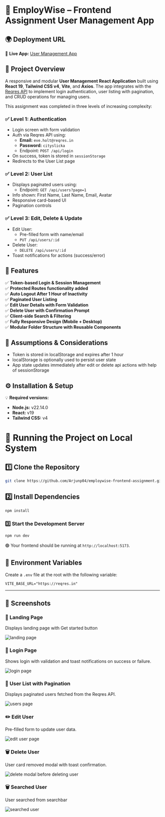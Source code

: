 # 👥 EmployWise – Frontend Assignment User Management App


## 🌍 Deployment URL  
🔗 **Live App:** [User Management App](https://employwise-userpanel.vercel.app)


## 🚀 Project Overview  
A responsive and modular **User Management React Application** built using **React 19**, **Tailwind CSS v4**, **Vite**, and **Axios**. The app integrates with the [Reqres API](https://reqres.in/) to implement login authentication, user listing with pagination, and CRUD operations for managing users.

This assignment was completed in three levels of increasing complexity:

### ✅ Level 1: Authentication  
- Login screen with form validation  
- Auth via Reqres API using:  
  - **Email:** `eve.holt@reqres.in`  
  - **Password:** `cityslicka`  
  - Endpoint: `POST /api/login`  
- On success, token is stored in `sessionStorage`  
- Redirects to the User List page  

### ✅ Level 2: User List  
- Displays paginated users using:  
  - Endpoint: `GET /api/users?page=1`  
- Info shown: First Name, Last Name, Email, Avatar  
- Responsive card-based UI  
- Pagination controls  

### ✅ Level 3: Edit, Delete & Update  
- Edit User:  
  - Pre-filled form with name/email  
  - `PUT /api/users/:id`  
- Delete User:  
  - `DELETE /api/users/:id`  
- Toast notifications for actions (success/error)


## 🌟 Features  

✅ **Token-based Login & Session Management**  
✅ **Protected Routes functionality added**  
✅ **Auto Logout After 1 Hour of Inactivity**  
✅ **Paginated User Listing**  
✅ **Edit User Details with Form Validation**  
✅ **Delete User with Confirmation Prompt**  
✅ **Client-side Search & Filtering**  
✅ **Fully Responsive Design (Mobile + Desktop)**  
✅ **Modular Folder Structure with Reusable Components**  
 


## 📌 Assumptions & Considerations  
- Token is stored in localStorage and expires after 1 hour  
- localStorage is optionally used to persist user state  
- App state updates immediately after edit or delete api actions with help of sessionStorage


## ⚙️ Installation & Setup

💡 **Required versions:**  
- **Node.js:** v22.14.0  
- **React:** v19  
- **Tailwind CSS:** v4


# 🚀 Running the Project on Local System

## 1️⃣ Clone the Repository
```sh
git clone https://github.com/Arjunp04/employwise-frontend-assignment.git
```

## 2️⃣  Install Dependencies
```sh
npm install
```

### 3️⃣ Start the Development Server
```sh
npm run dev
```

🟢 Your frontend should be running at `http://localhost:5173`.

## 📁 Environment Variables

Create a `.env` file at the root with the following variable:

```env
VITE_BASE_URL="https://reqres.in"
```

---

## 📸 Screenshots

### 🔐 Landing Page  
Displays landing page with Get started button  

![landing page](https://github.com/user-attachments/assets/c0a7f455-3857-4ecd-8ac4-a646c1bbca36)


### 🔐 Login Page  
Shows login with validation and toast notifications on success or failure.  

![login page](https://github.com/user-attachments/assets/af0004bb-ebec-4ad2-94bc-b627948cce49)


### 📄 User List with Pagination  
Displays paginated users fetched from the Reqres API.  

![users page](https://github.com/user-attachments/assets/51bde4b7-ef17-44af-907e-16989b534d4c)


### ✏️ Edit User  
Pre-filled form to update user data.  

![edit user page](https://github.com/user-attachments/assets/2e6c0da2-b70c-44f2-8e94-0cf9bdbdea81)


### 🗑️ Delete User  
User card removed modal with toast confirmation.

![delete modal before deleting user](https://github.com/user-attachments/assets/d5cc0600-8704-4938-951b-a4ce81bb5326)


### 🗑️ Searched User  
User searched from searchbar 

![searched user](https://github.com/user-attachments/assets/7851607d-ece4-4167-a27e-c27c652c1a12)
